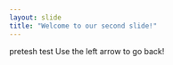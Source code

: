 ```yaml
---
layout: slide
title: "Welcome to our second slide!"
---
```

pretesh test 
Use the left arrow to go back!
